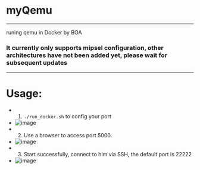 # myQemu
---
runing qemu in Docker by BOA
### It currently only supports mipsel configuration, other architectures have not been added yet, please wait for subsequent updates
---
# Usage:
- 1. `./run_docker.sh` to config your port
- ![image](https://user-images.githubusercontent.com/35799450/116045333-8a4bc180-a6a4-11eb-959d-69916126365b.png)
- 2. Use a browser to access port 5000.
- ![image](https://user-images.githubusercontent.com/35799450/116045183-5e304080-a6a4-11eb-8432-ce4837fcea5b.png)
- 3. Start successfully, connect to him via SSH, the default port is 22222
- ![image](https://user-images.githubusercontent.com/35799450/116045770-f3333980-a6a4-11eb-833d-af8003d05121.png)
